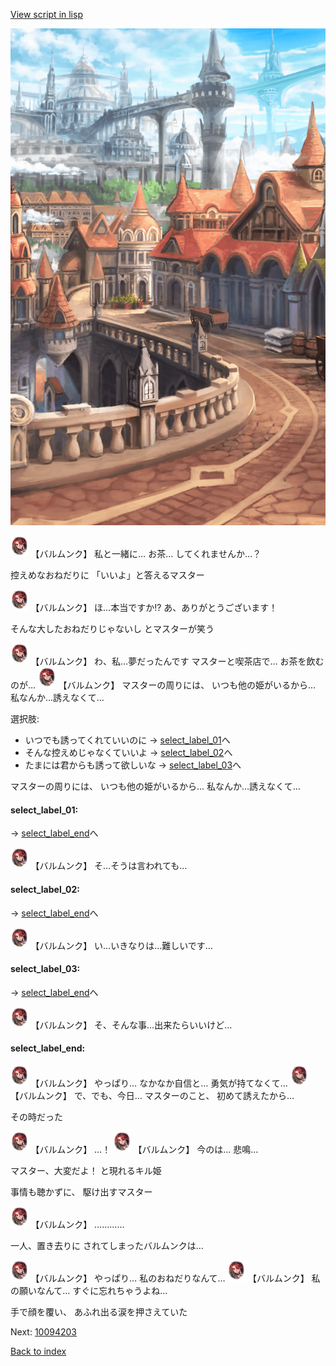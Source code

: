 [View script in lisp](../scripts/10094202.txt)

![town.png](../images/backgrounds/town.png)

<img src="../images/units/100941.png" alt="100941.png" height="34"/>
【バルムンク】
私と一緒に…
お茶…
してくれませんか…？

控えめなおねだりに
「いいよ」と答えるマスター

<img src="../images/units/100941.png" alt="100941.png" height="34"/>
【バルムンク】
ほ…本当ですか!?
あ、ありがとうございます！

そんな大したおねだりじゃないし
とマスターが笑う

<img src="../images/units/100941.png" alt="100941.png" height="34"/>
【バルムンク】
わ、私…夢だったんです
マスターと喫茶店で…
お茶を飲むのが…

<img src="../images/units/100941.png" alt="100941.png" height="34"/>
【バルムンク】
マスターの周りには、
いつも他の姫がいるから…
私なんか…誘えなくて…

選択肢:
- いつでも誘ってくれていいのに → [select_label_01](#select_label_01)へ
- そんな控えめじゃなくていいよ → [select_label_02](#select_label_02)へ
- たまには君からも誘って欲しいな → [select_label_03](#select_label_03)へ

マスターの周りには、
いつも他の姫がいるから…
私なんか…誘えなくて…

#### select_label_01:
 → [select_label_end](#select_label_end)へ

<img src="../images/units/100941.png" alt="100941.png" height="34"/>
【バルムンク】
そ…そうは言われても…

#### select_label_02:
 → [select_label_end](#select_label_end)へ

<img src="../images/units/100941.png" alt="100941.png" height="34"/>
【バルムンク】
い…いきなりは…難しいです…

#### select_label_03:
 → [select_label_end](#select_label_end)へ

<img src="../images/units/100941.png" alt="100941.png" height="34"/>
【バルムンク】
そ、そんな事…出来たらいいけど…

#### select_label_end:

<img src="../images/units/100941.png" alt="100941.png" height="34"/>
【バルムンク】
やっぱり…
なかなか自信と…
勇気が持てなくて…

<img src="../images/units/100941.png" alt="100941.png" height="34"/>
【バルムンク】
で、でも、今日…
マスターのこと、
初めて誘えたから…

その時だった

<img src="../images/units/100941.png" alt="100941.png" height="34"/>
【バルムンク】
…！

<img src="../images/units/100941.png" alt="100941.png" height="34"/>
【バルムンク】
今のは…
悲鳴…

マスター、大変だよ！
と現れるキル姫

事情も聴かずに、
駆け出すマスター

<img src="../images/units/100941.png" alt="100941.png" height="34"/>
【バルムンク】
…………

一人、置き去りに
されてしまったバルムンクは…

<img src="../images/units/100941.png" alt="100941.png" height="34"/>
【バルムンク】
やっぱり…
私のおねだりなんて…

<img src="../images/units/100941.png" alt="100941.png" height="34"/>
【バルムンク】
私の願いなんて…
すぐに忘れちゃうよね…

手で顔を覆い、
あふれ出る涙を押さえていた


Next: [10094203](10094203.md)

[Back to index](index.md)
